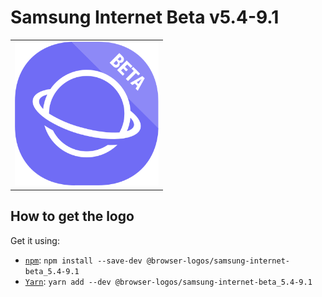 Samsung Internet Beta v5.4-9.1
==============================

<!-- markdownlint-disable line-length no-inline-html -->
<table>
    <tr height=240>
        <td>
            <a href="https://github.com/alrra/browser-logos/tree/4dbc3669f55f54385738017d9f71ec311f14a678/src/archive/samsung-internet-beta_5.4-9.1">
                <img width=230 src="https://raw.githubusercontent.com/alrra/browser-logos/4dbc3669f55f54385738017d9f71ec311f14a678/src/archive/samsung-internet-beta_5.4-9.1/samsung-internet-beta_5.4-9.1.svg?sanitize=true" alt="Samsung Internet Beta v5.4-9.1 browser logo">
            </a>
        </td>
    </tr>
</table>
<!-- markdownlint-enable line-length no-inline-html -->

How to get the logo
-------------------

Get it using:

* [`npm`][npm]: `npm install --save-dev @browser-logos/samsung-internet-beta_5.4-9.1`
* [`Yarn`][yarn]: `yarn add --dev @browser-logos/samsung-internet-beta_5.4-9.1`

<!-- Link labels: -->

[npm]: https://www.npmjs.com/
[yarn]: https://yarnpkg.com/
